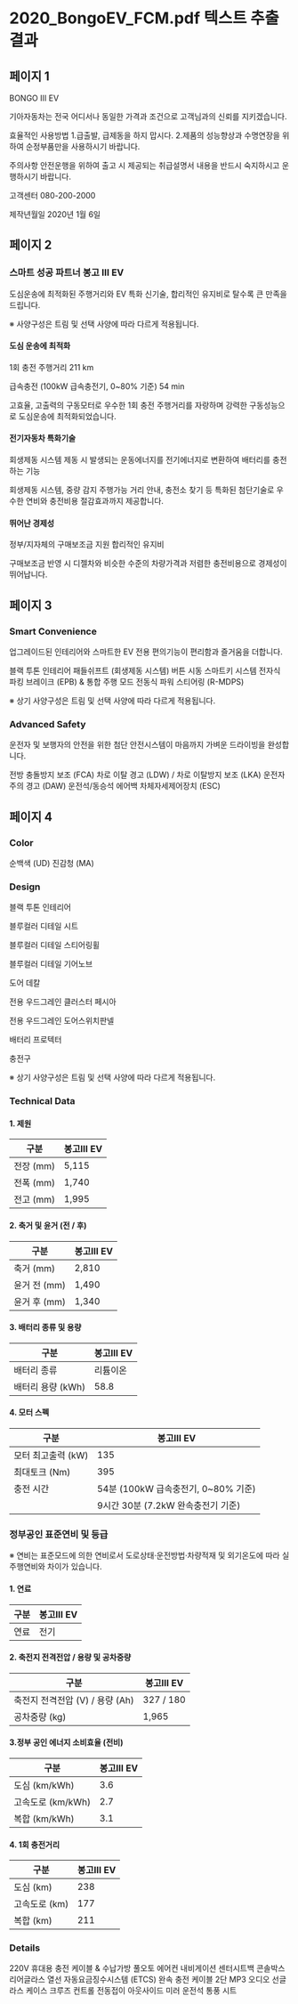 # 2020_BongoEV_FCM.pdf 텍스트 추출 결과

## 페이지 1

BONGO Ⅲ EV

기아자동차는 전국 어디서나 동일한 가격과 조건으로 고객님과의 신뢰를 지키겠습니다.

효율적인 사용방법
1.급출발, 급제동을 하지 맙시다.
2.제품의 성능향상과 수명연장을 위하여 순정부품만을 사용하시기 바랍니다.

주의사항
안전운행을 위하여 출고 시 제공되는 취급설명서 내용을  반드시 숙지하시고 운행하시기 바랍니다.

고객센터
080-200-2000

제작년월일
2020년 1월 6일

## 페이지 2

### 스마트 성공 파트너 봉고 Ⅲ EV

도심운송에 최적화된 주행거리와 EV 특화 신기술, 합리적인 유지비로 탈수록 큰 만족을 드립니다.

※ 사양구성은 트림 및 선택 사양에 따라 다르게 적용됩니다.

#### 도심 운송에 최적화

1회 충전 주행거리
211 km

급속충전 (100kW 급속충전기, 0~80% 기준)
54 min

고효율, 고출력의 구동모터로 우수한 1회 충전 주행거리를 자랑하며 강력한 구동성능으로 도심운송에 최적화되었습니다.

#### 전기자동차 특화기술

회생제동 시스템
제동 시 발생되는 운동에너지를 전기에너지로 변환하여 배터리를 충전하는 기능

회생제동 시스템, 중량 감지 주행가능 거리 안내, 충전소 찾기 등 특화된 첨단기술로 우수한 연비와 충전비용 절감효과까지 제공합니다.

#### 뛰어난 경제성

정부/지자체의 구매보조금 지원
합리적인 유지비

구매보조금 반영 시 디젤차와 비슷한 수준의 차량가격과 저렴한 충전비용으로 경제성이 뛰어납니다.

## 페이지 3

### Smart Convenience

업그레이드된 인테리어와 스마트한 EV 전용 편의기능이 편리함과 즐거움을 더합니다.

블랙 투톤 인테리어
패들쉬프트 (회생제동 시스템)
버튼 시동 스마트키 시스템
전자식 파킹 브레이크 (EPB) & 통합 주행 모드
전동식 파워 스티어링 (R-MDPS)

※ 상기 사양구성은 트림 및 선택 사양에 따라 다르게 적용됩니다.

### Advanced Safety

운전자 및 보행자의 안전을 위한 첨단 안전시스템이 마음까지 가벼운 드라이빙을 완성합니다.

전방 충돌방지 보조 (FCA)
차로 이탈 경고 (LDW) / 차로 이탈방지 보조 (LKA)
운전자 주의 경고 (DAW)
운전석/동승석 에어백
차체자세제어장치 (ESC)

## 페이지 4

### Color

순백색 (UD)
진감청 (MA)

### Design

블랙 투톤 인테리어

블루컬러 디테일
시트

블루컬러 디테일
스티어링휠

블루컬러 디테일
기어노브

도어 데칼

전용 우드그레인
클러스터 페시아

전용 우드그레인
도어스위치판넬

배터리 프로텍터

충전구

※ 상기 사양구성은 트림 및 선택 사양에 따라 다르게 적용됩니다.

### Technical Data

#### 1. 제원

| 구분        | 봉고Ⅲ EV |
|-------------|-----------|
| 전장 (mm)   | 5,115     |
| 전폭 (mm)   | 1,740     |
| 전고 (mm)   | 1,995     |

#### 2. 축거 및 윤거 (전 / 후)

| 구분         | 봉고Ⅲ EV |
|--------------|-----------|
| 축거 (mm)    | 2,810     |
| 윤거 전 (mm) | 1,490     |
| 윤거 후 (mm) | 1,340     |

#### 3. 배터리 종류 및 용량

| 구분                 | 봉고Ⅲ EV   |
|----------------------|------------|
| 배터리 종류          | 리튬이온    |
| 배터리 용량 (kWh)    | 58.8       |

#### 4. 모터 스펙

| 구분                 | 봉고Ⅲ EV                                |
|----------------------|------------------------------------------|
| 모터 최고출력 (kW)   | 135                                      |
| 최대토크 (Nm)        | 395                                      |
| 충전 시간            | 54분 (100kW 급속충전기, 0~80% 기준)     |
|                      | 9시간 30분 (7.2kW 완속충전기 기준)       |

### 정부공인 표준연비 및 등급

※ 연비는 표준모드에 의한 연비로서 도로상태·운전방법·차량적재 및 외기온도에 따라 실 주행연비와 차이가 있습니다.

#### 1. 연료

| 구분 | 봉고Ⅲ EV |
|------|-----------|
| 연료 | 전기      |

#### 2. 축전지 전격전압 / 용량 및 공차중량

| 구분                          | 봉고Ⅲ EV         |
|-------------------------------|------------------|
| 축전지 전격전압 (V) / 용량 (Ah) | 327 / 180         |
| 공차중량 (kg)                 | 1,965            |

#### 3.정부 공인 에너지 소비효율 (전비)

| 구분          | 봉고Ⅲ EV |
|---------------|-----------|
| 도심 (km/kWh) | 3.6       |
| 고속도로 (km/kWh) | 2.7       |
| 복합 (km/kWh) | 3.1       |

#### 4. 1회 충전거리

| 구분             | 봉고Ⅲ EV |
|------------------|-----------|
| 도심 (km)        | 238       |
| 고속도로 (km)    | 177       |
| 복합 (km)        | 211       |

### Details

220V 휴대용 충전 케이블 & 수납가방
풀오토 에어컨
내비게이션
센터시트백 콘솔박스
리어글라스 열선
자동요금징수시스템 (ETCS)
완속 충전 케이블
2단 MP3 오디오
선글라스 케이스
크루즈 컨트롤
전동접이 아웃사이드 미러
운전석 통풍 시트
